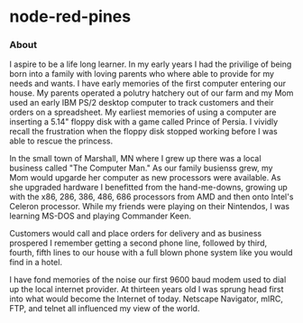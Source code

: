 node-red-pines
==============

### About

I aspire to be a life long learner. In my early years I had the privilige of being born into a family with loving parents who where able to provide for my needs and wants. I have early memories of the first computer entering our house. My parents operated a polutry hatchery out of our farm and my Mom used an early IBM PS/2 desktop computer to track customers and their orders on a spreadsheet. My earliest memories of using a computer are inserting a 5.14" floppy disk with a game called Prince of Persia. I vividly recall the frustration when the floppy disk stopped working before I was able to rescue the princess.

In the small town of Marshall, MN where I grew up there was a local business called "The Computer Man." As our family busienss grew, my Mom would upgarde her computer as new processors were available. As she upgraded hardware I benefitted from the hand-me-downs, growing up with the x86, 286, 386, 486, 686 processors from AMD and then onto Intel's Celeron processor. While my friends were playing on their Nintendos, I was learning MS-DOS and playing Commander Keen.

Customers would call and place orders for delivery and as business prospered I remember getting a second phone line, followed by third, fourth, fifth lines to our house with a full blown phone system like you would find in a hotel.

I have fond memories of the noise our first 9600 baud modem used to dial up the local internet provider. At thirteen years old I was sprung head first into what would become the Internet of today. Netscape Navigator, mIRC, FTP, and telnet all influenced my view of the world.